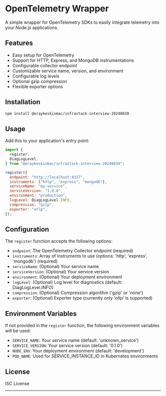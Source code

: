 # OpenTelemetry Wrapper

A simple wrapper for OpenTelemetry SDKs to easily integrate telemetry into your Node.js applications.

## Features

- Easy setup for OpenTelemetry
- Support for HTTP, Express, and MongoDB instrumentations
- Configurable collector endpoint
- Customizable service name, version, and environment
- Configurable log levels
- Optional gzip compression
- Flexible exporter options

## Installation

```bash
npm install @eraykeskinmac/infrastack-interview-20240830
```

## Usage

Add this to your application's entry point:

```javascript
import {
  register,
  DiagLogLevel,
} from "@eraykeskinmac/infrastack-interview-20240830";

register({
  endpoint: "http://localhost:4317",
  instruments: ["http", "express", "mongodb"],
  serviceName: "my-service",
  serviceVersion: "1.0.0",
  environment: "production",
  logLevel: DiagLogLevel.INFO,
  compression: "gzip",
  exporter: "otlp",
});
```

## Configuration

The `register` function accepts the following options:

- `endpoint`: The OpenTelemetry Collector endpoint (required)
- `instruments`: Array of instruments to use (options: 'http', 'express', 'mongodb') (required)
- `serviceName`: (Optional) Your service name
- `serviceVersion`: (Optional) Your service version
- `environment`: (Optional) Your deployment environment
- `logLevel`: (Optional) Log level for diagnostics (default: DiagLogLevel.INFO)
- `compression`: (Optional) Compression algorithm ('gzip' or 'none')
- `exporter`: (Optional) Exporter type (currently only 'otlp' is supported)

## Environment Variables

If not provided in the `register` function, the following environment variables will be used:

- `SERVICE_NAME`: Your service name (default: 'unknown_service')
- `SERVICE_VERSION`: Your service version (default: '0.1.0')
- `NODE_ENV`: Your deployment environment (default: 'development')
- `POD_NAME`: Used for SERVICE_INSTANCE_ID in Kubernetes environments

## License

ISC License

---
